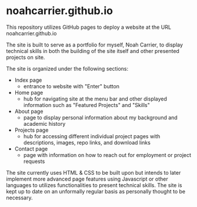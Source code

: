 # noahcarrier.github.io

This repository utilizes GitHub pages to deploy a website at the URL noahcarrier.github.io

The site is built to serve as a portfolio for myself, Noah Carrier, to display technical skills in both the building of the site itself and other presented projects on site.



The site is organized under the following sections: 
 - Index page
    - entrance to website with "Enter" button
 - Home page
    - hub for navigating site at the menu bar and other displayed information such as "Featured Projects" and "Skills"
 - About page
    - page to display personal information about my background and academic history
 - Projects page
    - hub for accessing different individual project pages with descriptions, images, repo links, and download links
 - Contact page
    - page with information on how to reach out for employment or project requests



The site currently uses HTML & CSS to be built upon but intends to later implement more advanced page features using Javascript or other languages to utilizes functionalities to present technical skills. The site is kept up to date on an unformally regular basis as personally thought to be necessary.
